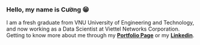 ### Hello, my name is Cường 😁

I am a fresh graduate from VNU University of Engineering and Technology, and now working as a Data Scientist at Viettel Networks Corporation.
Getting to know more about me through my [**Portfolio Page**](https://pacman-ctm.github.io/) or my [**Linkedin**](https://www.linkedin.com/in/anhcuong-pham/).
